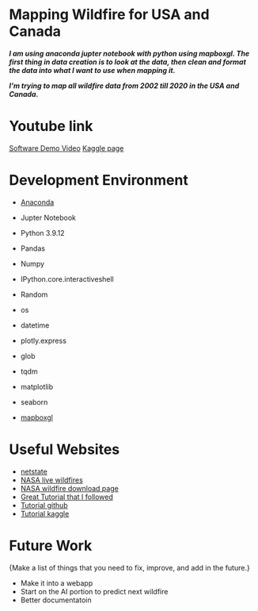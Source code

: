 # Mapping Wildfire for USA and Canada

***I am using anaconda jupter notebook with python using mapboxgl. The first thing in data creation is to look at the data, then clean and format the data into what I want to use when mapping it.***

***I'm trying to map all wildfire data from 2002 till 2020 in the USA and Canada.***

# Youtube link

[Software Demo Video](http://youtube.link.goes.here)
[Kaggle page](https://www.kaggle.com/datasets/tylerenglish/usa-and-canada-wild-fire-dataset?select=README.md)

# Development Environment

* [Anaconda](https://www.anaconda.com/)
* Jupter Notebook
* Python 3.9.12

* Pandas
* Numpy
* IPython.core.interactiveshell
* Random
* os
* datetime
* plotly.express
* glob
* tqdm
* matplotlib
* seaborn
* [mapboxgl](https://www.mapbox.com/)

# Useful Websites

* [netstate](https://netstate.com/states/geography/ca_geography.htm)
* [NASA live wildfires](https://firms.modaps.eosdis.nasa.gov/map/)
* [NASA wildfire download page](https://firms.modaps.eosdis.nasa.gov/country/)
* [Great Tutorial that I followed](https://www.youtube.com/watch?v=Hf04iW-lT-A)
* [Tutorial github](https://github.com/prodramp/wildfire)
* [Tutorial kaggle](https://www.kaggle.com/datasets/avkashchauhan/california-wildfire-dataset-from-2000-2021)

# Future Work

{Make a list of things that you need to fix, improve, and add in the future.}
* Make it into a webapp
* Start on the AI portion to predict next wildfire
* Better documentatoin
